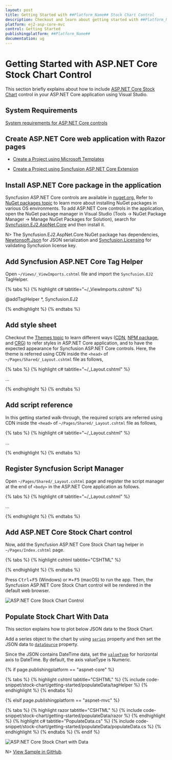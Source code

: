```yaml
---
layout: post
title: Getting Started with ##Platform_Name## Stock Chart Control
description: Checkout and learn about getting started with ##Platform_Name## Stock Chart control of Syncfusion Essential JS 2 and more details.
platform: ej2-asp-core-mvc
control: Getting Started
publishingplatform: ##Platform_Name##
documentation: ug
---
```


# Getting Started with ASP.NET Core Stock Chart Control

This section briefly explains about how to include [ASP.NET Core Stock Chart](https://www.syncfusion.com/aspnet-core-ui-controls/stock-chart) control in your ASP.NET Core application using Visual Studio.

## System Requirements

[System requirements for ASP.NET Core controls](https://ej2.syncfusion.com/aspnetcore/documentation/system-requirements/)

## Create ASP.NET Core web application with Razor pages

* [Create a Project using Microsoft Templates](https://docs.microsoft.com/en-us/aspnet/core/tutorials/razor-pages/razor-pages-start?view=aspnetcore-6.0&tabs=visual-studio#create-a-razor-pages-web-app)

* [Create a Project using Syncfusion ASP.NET Core Extension](https://ej2.syncfusion.com/aspnetcore/documentation/getting-started/project-template/)

## Install ASP.NET Core package in the application

Syncfusion ASP.NET Core controls are available in [nuget.org.](https://www.nuget.org/packages?q=syncfusion.EJ2) Refer to [NuGet packages topic](https://ej2.syncfusion.com/aspnetcore/documentation/nuget-packages/) to learn more about installing NuGet packages in various OS environments. To add ASP.NET Core controls in the application, open the NuGet package manager in Visual Studio (Tools → NuGet Package Manager → Manage NuGet Packages for Solution), search for [Syncfusion.EJ2.AspNet.Core](https://www.nuget.org/packages/Syncfusion.EJ2.AspNet.Core/) and then install it.

N> The Syncfusion.EJ2.AspNet.Core NuGet package has dependencies, [Newtonsoft.Json](https://www.nuget.org/packages/Newtonsoft.Json/) for JSON serialization and [Syncfusion.Licensing](https://www.nuget.org/packages/Syncfusion.Licensing/) for validating Syncfusion license key.

## Add Syncfusion ASP.NET Core Tag Helper

Open `~/Views/_ViewImports.cshtml` file and import the `Syncfusion.EJ2` TagHelper.

{% tabs %}
{% highlight c# tabtitle="~/_ViewImports.cshtml" %}

@addTagHelper *, Syncfusion.EJ2

{% endhighlight %}
{% endtabs %}

## Add style sheet

Checkout the [Themes topic](https://ej2.syncfusion.com/aspnetcore/documentation/appearance/theme/) to learn different ways ([CDN](https://ej2.syncfusion.com/aspnetcore/documentation/common/adding-script-references#cdn-reference), [NPM package](https://ej2.syncfusion.com/aspnetcore/documentation/common/adding-script-references#node-package-manager-npm), and [CRG](https://ej2.syncfusion.com/aspnetcore/documentation/common/custom-resource-generator/)) to refer styles in ASP.NET Core application, and to have the expected appearance for Syncfusion ASP.NET Core controls. Here, the theme is referred using CDN inside the `<head>` of `~/Pages/Shared/_Layout.cshtml` file as follows,

{% tabs %}
{% highlight c# tabtitle="~/_Layout.cshtml" %}

<head>
    ...
    <!-- Syncfusion ASP.NET Core controls styles -->
    <link rel="stylesheet" href="https://cdn.syncfusion.com/ej2/{{ site.ej2version }}/fluent.css" />
</head>

{% endhighlight %}
{% endtabs %}

## Add script reference

In this getting started walk-through, the required scripts are referred using CDN inside the `<head>` of `~/Pages/Shared/_Layout.cshtml` file as follows,

{% tabs %}
{% highlight c# tabtitle="~/_Layout.cshtml" %}

<head>
    ...
    <!-- Syncfusion ASP.NET Core controls scripts -->
    <script src="https://cdn.syncfusion.com/ej2/{{ site.ej2version }}/dist/ej2.min.js"></script>
</head>

{% endhighlight %}
{% endtabs %}

## Register Syncfusion Script Manager

Open `~/Pages/Shared/_Layout.cshtml` page and register the script manager <ejs-script> at the end of `<body>` in the ASP.NET Core application as follows. 

{% tabs %}
{% highlight c# tabtitle="~/_Layout.cshtml" %}

<body>
...
    <!-- Syncfusion ASP.NET Core Script Manager -->
    <ejs-scripts></ejs-scripts>
</body>

{% endhighlight %}
{% endtabs %}

## Add ASP.NET Core Stock Chart control

Now, add the Syncfusion ASP.NET Core Stock Chart tag helper in `~/Pages/Index.cshtml` page.

{% tabs %}
{% highlight cshtml tabtitle="CSHTML" %}

<ejs-stockchart id="container">
    <e-stockchart-series-collection>
        <e-stockchart-series> </e-stockchart-series>
    </e-stockchart-series-collection>
</ejs-stockchart>

{% endhighlight %}
{% endtabs %}

Press <kbd>Ctrl</kbd>+<kbd>F5</kbd> (Windows) or <kbd>⌘</kbd>+<kbd>F5</kbd> (macOS) to run the app. Then, the Syncfusion ASP.NET Core Stock Chart control will be rendered in the default web browser.

![ASP.NET Core Stock Chart Control](images/stockchart-control.png)

## Populate Stock Chart With Data

This section explains how to plot below JSON data to the  Stock Chart.

Add a series object to the chart by using [`series`](https://help.syncfusion.com/cr/aspnetcore-js2/Syncfusion.EJ2.Charts.StockChartStockChartSeries.html#Syncfusion_EJ2_Charts_StockChartStockChartSeries_Type) property and then set the JSON data to [`dataSource`](https://help.syncfusion.com/cr/aspnetcore-js2/Syncfusion.EJ2.Charts.StockChartStockChartSeries.html#Syncfusion_EJ2_Charts_StockChartStockChartSeries_DataSource) property.

Since the JSON contains DateTime data, set the [`valueType`](https://help.syncfusion.com/cr/aspnetcore-js2/Syncfusion.EJ2.Charts.StockChartStockChartAxis.html#Syncfusion_EJ2_Charts_StockChartStockChartAxis_ValueType) for horizontal axis to DateTime. By default, the axis valueType is Numeric.

{% if page.publishingplatform == "aspnet-core" %}

{% tabs %}
{% highlight cshtml tabtitle="CSHTML" %}
{% include code-snippet/stock-chart/getting-started/populateData/tagHelper %}
{% endhighlight %}
{% endtabs %}

{% elsif page.publishingplatform == "aspnet-mvc" %}

{% tabs %}
{% highlight razor tabtitle="CSHTML" %}
{% include code-snippet/stock-chart/getting-started/populateData/razor %}
{% endhighlight %}
{% highlight c# tabtitle="PopulateData.cs" %}
{% include code-snippet/stock-chart/getting-started/populateData/populateData.cs %}
{% endhighlight %}
{% endtabs %}
{% endif %}

![ASP.NET Core Stock Chart with Data](images/stockchart.png)

N> [View Sample in GitHub](https://github.com/SyncfusionExamples/ASP-NET-Core-Getting-Started-Examples/tree/main/StockChart/ASP.NET%20Core%20Tag%20Helper%20Examples).